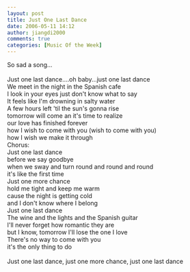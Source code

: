 ```yaml
---
layout: post
title: Just One Last Dance
date: 2006-05-11 14:12
author: jiangdi2000
comments: true
categories: [Music Of the Week]
---
```

<div id="msgcns!C840C88DA912213B!778" class="bvMsg"><div>So sad a song...</div>
<div> </div>
<div>Just one last dance....oh baby...just one last dance </div>
<div>We meet in the night in the Spanish cafe<br />I look in your eyes just don't know what to say <br />It feels like I'm drowning in salty water <br />A few hours left 'til the sun's gonna rise <br />tomorrow will come an it's time to realize <br />our love has finished forever </div>
<div>how I wish to come with you (wish to come with you) <br />how I wish we make it through </div>
<div>Chorus: <br />Just one last dance <br />before we say goodbye <br />when we sway and turn round and round and round <br />it's like the first time <br />Just one more chance <br />hold me tight and keep me warm <br />cause the night is getting cold <br />and I don't know where I belong <br />Just one last dance </div>
<div>The wine and the lights and the Spanish guitar <br />I'll never forget how romantic they are <br />but I know, tomorrow I'll lose the one I love </div>
<div>There's no way to come with you <br />it's the only thing to do </div>
<div> </div>
<div>Just one last dance, just one more chance, just one last dance<br /></div></div>
